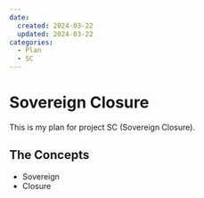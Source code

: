 ```yaml
---
date:
  created: 2024-03-22
  updated: 2024-03-22
categories:
  - Plan
  - SC
---
```


# Sovereign Closure

This is my plan for project SC (Sovereign Closure).

<!-- more -->

## The Concepts

- Sovereign
- Closure
